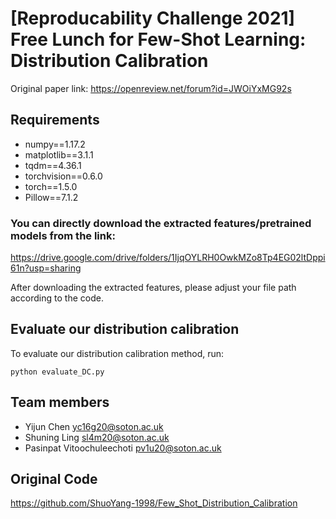 # [Reproducability Challenge 2021] Free Lunch for Few-Shot Learning: Distribution Calibration

Original paper link: https://openreview.net/forum?id=JWOiYxMG92s

## Requirements

- numpy==1.17.2
- matplotlib==3.1.1
- tqdm==4.36.1
- torchvision==0.6.0
- torch==1.5.0
- Pillow==7.1.2


### You can directly download the extracted features/pretrained models from the link:
https://drive.google.com/drive/folders/1IjqOYLRH0OwkMZo8Tp4EG02ltDppi61n?usp=sharing

After downloading the extracted features, please adjust your file path according to the code.


## Evaluate our distribution calibration

To evaluate our distribution calibration method, run:

```eval
python evaluate_DC.py
```
## Team members

- Yijun    Chen             yc16g20@soton.ac.uk
- Shuning  Ling             sl4m20@soton.ac.uk
- Pasinpat Vitoochuleechoti pv1u20@soton.ac.uk

## Original Code

https://github.com/ShuoYang-1998/Few_Shot_Distribution_Calibration



